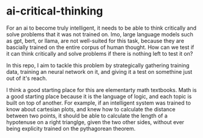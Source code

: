 # ai-critical-thinking

For an ai to become truly intelligent, it needs to be able to think critically and solve problems that it was not trained on. Imo, large language models such as gpt, bert, or llama, are not well-suited for this task, because they are bascially trained on the entire corpus of human thought. How can we test if it can think critically and solve problems if there is nothing left to test it on?

In this repo, I aim to tackle this problem by strategically gathering training data, training an neural network on it, and giving it a test on somethine just out of it's reach. 

I think a good starting place for this are elementarty math textbooks. Math is a good starting place because it is the language of logic, and each topic is built on top of another. For example, if an intelligent system was trained to know about cartesian plots, and knew how to calculate the distance between two points, it should be able to calculate the length of a hypotenuse on a right trianglge, given the two other sides, without ever being explicity trained on the pythagorean theorem.